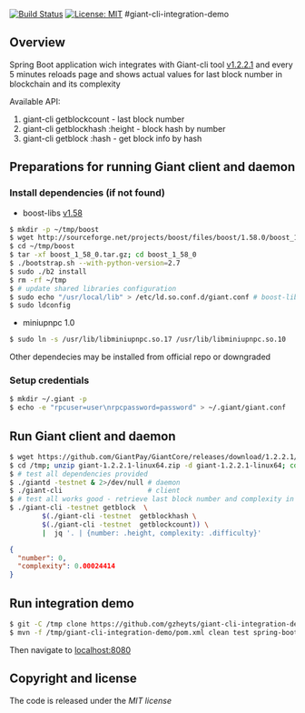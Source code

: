 [![Build Status](https://travis-ci.org/gzheyts/giant-cli-integration-demo.svg?branch=master)](https://travis-ci.org/gzheyts/giant-cli-integration-demo)
[![License: MIT](https://img.shields.io/badge/License-MIT-yellow.svg)](https://opensource.org/licenses/MIT)
#giant-cli-integration-demo
## Overview
Spring Boot application wich integrates with Giant-cli tool [v1.2.2.1]  and every 5 minutes reloads page and shows  actual values for last block number in blockchain and its complexity

Available API:
1. giant-cli getblockcount - last block number
2. giant-cli getblockhash :height - block hash by number
3. giant-cli getblock :hash - get block info by hash

## Preparations for running Giant client and daemon

### Install  dependencies (if not found)

* boost-libs [v1.58]

```bash
$ mkdir -p ~/tmp/boost
$ wget http://sourceforge.net/projects/boost/files/boost/1.58.0/boost_1_58_0.tar.gz -P ~/tmp/boost
$ cd ~/tmp/boost
$ tar -xf boost_1_58_0.tar.gz; cd boost_1_58_0
$ ./bootstrap.sh --with-python-version=2.7 
$ sudo ./b2 install 
$ rm -rf ~/tmp 
$ # update shared libraries configuration
$ sudo echo "/usr/local/lib" > /etc/ld.so.conf.d/giant.conf # boost-libs
$ sudo ldconfig
```
* miniupnpc 1.0 

```bash
$ sudo ln -s /usr/lib/libminiupnpc.so.17 /usr/lib/libminiupnpc.so.10
```
Other dependecies may be installed from official repo or downgraded 

### Setup credentials
```bash 
$ mkdir ~/.giant -p
$ echo -e "rpcuser=user\nrpcpassword=password" > ~/.giant/giant.conf
```

## Run Giant client and daemon
```bash
$ wget https://github.com/GiantPay/GiantCore/releases/download/1.2.2.1/giant-1.2.2.1-linux64.zip -P /tmp
$ cd /tmp; unzip giant-1.2.2.1-linux64.zip -d giant-1.2.2.1-linux64; cd giant-1.2.2.1-linux64
$ # test all dependencies provided
$ ./giantd -testnet & 2>/dev/null # daemon
$ ./giant-cli                     # client
$ # test all works good - retrieve last block number and complexity in blockchain
$ ./giant-cli -testnet getblock  \
        $(./giant-cli -testnet  getblockhash \
        $(./giant-cli -testnet  getblockcount)) \
        |  jq '. | {number: .height, complexity: .difficulty}'
```
```json
{
  "number": 0,
  "complexity": 0.00024414
}  
```

## Run integration demo
```bash
$ git -C /tmp clone https://github.com/gzheyts/giant-cli-integration-demo
$ mvn -f /tmp/giant-cli-integration-demo/pom.xml clean test spring-boot:run 
```
Then navigate to [localhost:8080](http://localhost:8080)

## Copyright and license

The code is released under the *MIT license*

[v1.58]:https://www.boost.org/users/history/version_1_58_0.html
[v1.2.2.1]:https://github.com/GiantPay/GiantCore/releases/tag/1.2.2.1
